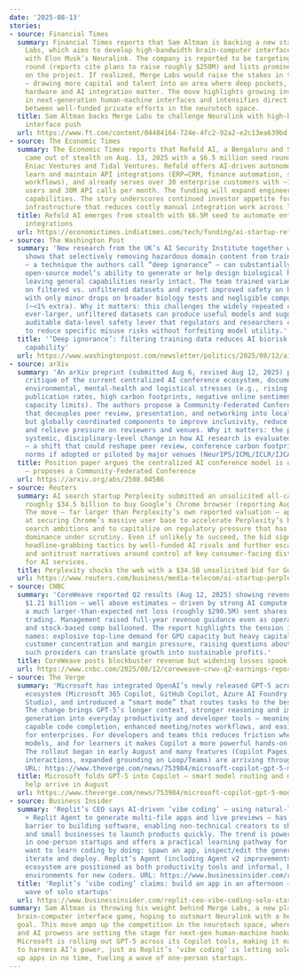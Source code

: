 ```yaml
---
date: '2025-08-13'
stories:
- source: Financial Times
  summary: Financial Times reports that Sam Altman is backing a new startup, Merge
    Labs, which aims to develop high‑bandwidth brain‑computer interfaces and compete
    with Elon Musk’s Neuralink. The company is reported to be targeting a large fundraising
    round (reports cite plans to raise roughly $250M) and lists prominent partners
    on the project. If realized, Merge Labs would raise the stakes in the BCI race
    — drawing more capital and talent into an area where deep pockets, specialized
    hardware and AI integration matter. The move highlights growing investor confidence
    in next‑generation human‑machine interfaces and intensifies direct competition
    between well‑funded private efforts in the neurotech space.
  title: Sam Altman backs Merge Labs to challenge Neuralink with high‑bandwidth brain‑computer
    interface push
  url: https://www.ft.com/content/04484164-724e-4fc2-92a2-e2c13ea639bd
- source: The Economic Times
  summary: The Economic Times reports that Refold AI, a Bengaluru and San Mateo startup,
    came out of stealth on Aug. 13, 2025 with a $6.5 million seed round co‑led by
    Eniac Ventures and Tidal Ventures. Refold offers AI‑driven autonomous agents that
    learn and maintain API integrations (ERP↔CRM, finance automation, supply‑chain
    workflows), and already serves over 30 enterprise customers with ~1,500 active
    users and 30M API calls per month. The funding will expand engineering and integration
    capabilities. The story underscores continued investor appetite for vertical AI
    infrastructure that reduces costly manual integration work across large enterprises.
  title: Refold AI emerges from stealth with $6.5M seed to automate enterprise API
    integrations
  url: https://economictimes.indiatimes.com/tech/funding/ai-startup-refold-ai-raises-6-5-million-from-eniac-ventures-tidal-ventures/articleshow/123281091.cms
- source: The Washington Post
  summary: 'New research from the UK’s AI Security Institute together with EleutherAI
    shows that selectively removing hazardous domain content from training corpora
    — a technique the authors call “deep ignorance” — can substantially weaken an
    open-source model’s ability to generate or help design biological hazards while
    leaving general capabilities nearly intact. The team trained variants of Pythia‑6.9B
    on filtered vs. unfiltered datasets and report improved safety on biorisk benchmarks
    with only minor drops on broader biology tests and negligible compute overhead
    (~<1% extra). Why it matters: this challenges the widely repeated claim that only
    ever-larger, unfiltered datasets can produce useful models and suggests an actionable,
    auditable data‑level safety lever that regulators and researchers could adopt
    to reduce specific misuse risks without forfeiting model utility.'
  title: '‘Deep ignorance’: filtering training data reduces AI biorisk without wrecking
    capability'
  url: https://www.washingtonpost.com/newsletter/politics/2025/08/12/ai-systems-ignorant-sensitive-data-can-be-safer-still-smart/
- source: arXiv
  summary: 'An arXiv preprint (submitted Aug 6, revised Aug 12, 2025) presents a data‑driven
    critique of the current centralized AI conference ecosystem, documenting scientific,
    environmental, mental‑health and logistical stresses (e.g., rising per‑author
    publication rates, high carbon footprints, negative online sentiment and venue
    capacity limits). The authors propose a Community‑Federated Conference (CFC) model
    that decouples peer review, presentation, and networking into locally organized
    but globally coordinated components to improve inclusivity, reduce emissions,
    and relieve pressure on reviewers and venues. Why it matters: the proposal targets
    systemic, disciplinary‑level change in how AI research is evaluated and disseminated
    — a shift that could reshape peer review, conference carbon footprints, and community
    norms if adopted or piloted by major venues (NeurIPS/ICML/ICLR/IJCAI/etc.).'
  title: Position paper argues the centralized AI conference model is unsustainable
    — proposes a Community‑Federated Conference
  url: https://arxiv.org/abs/2508.04586
- source: Reuters
  summary: AI search startup Perplexity submitted an unsolicited all-cash offer of
    roughly $34.5 billion to buy Google’s Chrome browser (reporting Aug 12, 2025).
    The move — far larger than Perplexity’s own reported valuation — appears aimed
    at securing Chrome’s massive user base to accelerate Perplexity’s browser and
    search ambitions and to capitalize on regulatory pressure that has put Google’s
    dominance under scrutiny. Even if unlikely to succeed, the bid signals aggressive,
    headline-grabbing tactics by well‑funded AI rivals and further escalates competitive
    and antitrust narratives around control of key consumer-facing distribution channels
    for AI services.
  title: Perplexity shocks the web with a $34.5B unsolicited bid for Google’s Chrome
  url: https://www.reuters.com/business/media-telecom/ai-startup-perplexity-makes-bold-345-billion-bid-googles-chrome-browser-2025-08-12/
- source: CNBC
  summary: 'CoreWeave reported Q2 results (Aug 12, 2025) showing revenue of about
    $1.21 billion — well above estimates — driven by strong AI compute demand, but
    a much larger-than-expected net loss (roughly $290.5M) sent shares lower in after-hours
    trading. Management raised full‑year revenue guidance even as operating expenses
    and stock‑based comp ballooned. The report highlights the tension in AI infrastructure
    names: explosive top-line demand for GPU capacity but heavy capital intensity,
    customer concentration and margin pressure, raising questions about how quickly
    such providers can translate growth into sustainable profits.'
  title: CoreWeave posts blockbuster revenue but widening losses spook investors
  url: https://www.cnbc.com/2025/08/12/coreweave-crwv-q2-earnings-report-2025.html
- source: The Verge
  summary: 'Microsoft has integrated OpenAI’s newly released GPT‑5 across its Copilot
    ecosystem (Microsoft 365 Copilot, GitHub Copilot, Azure AI Foundry and Copilot
    Studio), and introduced a “smart mode” that routes tasks to the best model automatically.
    The change brings GPT‑5’s longer context, stronger reasoning and improved code
    generation into everyday productivity and developer tools — meaning faster, more
    capable code completion, enhanced meeting/notes workflows, and easier agent-building
    for enterprises. For developers and teams this reduces friction when using multiple
    models, and for learners it makes Copilot a more powerful hands‑on coding tutor.
    The rollout began in early August and many features (Copilot Pages, mobile voice
    interactions, expanded grounding on Loop/Teams) are arriving throughout August.
    URL: https://www.theverge.com/news/753984/microsoft-copilot-gpt-5-model-update'
  title: Microsoft folds GPT‑5 into Copilot — smart model routing and deeper coding
    help arrive in August
  url: https://www.theverge.com/news/753984/microsoft-copilot-gpt-5-model-update
- source: Business Insider
  summary: 'Replit’s CEO says AI‑driven ‘vibe coding’ — using natural‑language prompts
    + Replit Agent to generate multi‑file apps and live previews — has lowered the
    barrier to building software, enabling non‑technical creators to ship prototypes
    and small businesses to launch products quickly. The trend is powering a surge
    in one‑person startups and offers a practical learning pathway for people who
    want to learn coding by doing: spawn an app, inspect/edit the generated code,
    iterate and deploy. Replit’s Agent (including Agent v2 improvements) and growing
    ecosystem are positioned as both productivity tools and informal, hands‑on learning
    environments for new coders. URL: https://www.businessinsider.com/replit-ceo-vibe-coding-solo-startups-2025-8'
  title: 'Replit’s ‘vibe coding’ claims: build an app in an afternoon — and a new
    wave of solo startups'
  url: https://www.businessinsider.com/replit-ceo-vibe-coding-solo-startups-2025-8
summary: Sam Altman is throwing his weight behind Merge Labs, a new player in the
  brain-computer interface game, hoping to outsmart Neuralink with a hefty $250M fundraising
  goal. This move amps up the competition in the neurotech space, where deep pockets
  and AI prowess are setting the stage for next-gen human-machine hookups. Meanwhile,
  Microsoft is rolling out GPT-5 across its Copilot tools, making it easier for developers
  to harness AI’s power, just as Replit’s ‘vibe coding’ is letting solo creators whip
  up apps in no time, fueling a wave of one-person startups.
---
```


<!-- Generated with AI web search 2025-08-13 13:40 UTC -->

